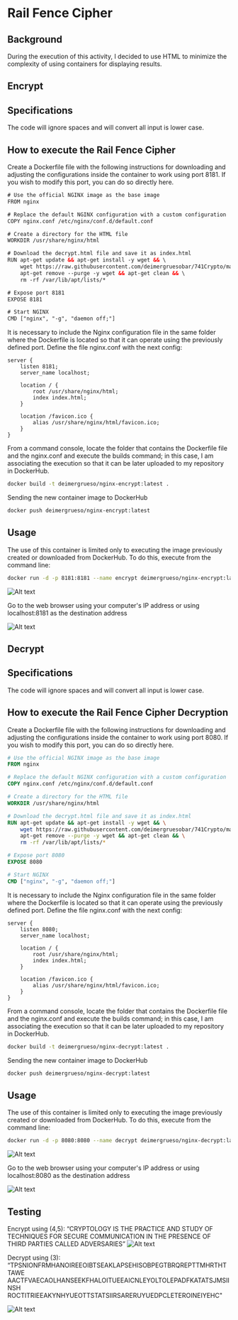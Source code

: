 # Rail Fence Cipher

## Background
During the execution of this activity, I decided to use HTML to minimize the complexity of using containers for displaying results.


## Encrypt
## Specifications

The code will ignore spaces and will convert all input is lower case.

## How to execute the Rail Fence Cipher

Create a Dockerfile file with the following instructions for downloading and adjusting the configurations inside the container to work using port 8181. If you wish to modify this port, you can do so directly here.
```html
# Use the official NGINX image as the base image
FROM nginx

# Replace the default NGINX configuration with a custom configuration
COPY nginx.conf /etc/nginx/conf.d/default.conf

# Create a directory for the HTML file
WORKDIR /usr/share/nginx/html

# Download the decrypt.html file and save it as index.html
RUN apt-get update && apt-get install -y wget && \
    wget https://raw.githubusercontent.com/deimergruesobar/741Crypto/main/encrypt.html -O index.html && \
    apt-get remove --purge -y wget && apt-get clean && \
    rm -rf /var/lib/apt/lists/*

# Expose port 8181
EXPOSE 8181

# Start NGINX
CMD ["nginx", "-g", "daemon off;"]
```

It is necessary to include the Nginx configuration file in the same folder where the Dockerfile is located so that it can operate using the previously defined port. Define the file nginx.conf with the next config:
```
server {
    listen 8181;
    server_name localhost;

    location / {
        root /usr/share/nginx/html;
        index index.html;
    }

    location /favicon.ico {
        alias /usr/share/nginx/html/favicon.ico;
    }
}
```
From a command console, locate the folder that contains the Dockerfile file and the nginx.conf and execute the builds command; in this case, I am associating the execution so that it can be later uploaded to my repository in DockerHub.

```bash
docker build -t deimergrueso/nginx-encrypt:latest .
```
Sending the new container image to DockerHub
```bash
docker push deimergrueso/nginx-encrypt:latest
```
## Usage
The use of this container is limited only to executing the image previously created or downloaded from DockerHub. To do this, execute from the command line:
```bash
docker run -d -p 8181:8181 --name encrypt deimergrueso/nginx-encrypt:latest
```
![Alt text](https://github.com/deimergruesobar/741Crypto/blob/main/Img/Docker_Encrypt_ps.png)

Go to the web browser using your computer's IP address or using localhost:8181 as the destination address

![Alt text](https://github.com/deimergruesobar/741Crypto/blob/main/Img/UI_Encryption.png)

## Decrypt
## Specifications

The code will ignore spaces and will convert all input is lower case.

## How to execute the Rail Fence Cipher Decryption 

Create a Dockerfile file with the following instructions for downloading and adjusting the configurations inside the container to work using port 8080. If you wish to modify this port, you can do so directly here.
```dockerfile
# Use the official NGINX image as the base image
FROM nginx

# Replace the default NGINX configuration with a custom configuration
COPY nginx.conf /etc/nginx/conf.d/default.conf

# Create a directory for the HTML file
WORKDIR /usr/share/nginx/html

# Download the decrypt.html file and save it as index.html
RUN apt-get update && apt-get install -y wget && \
    wget https://raw.githubusercontent.com/deimergruesobar/741Crypto/main/decrypt.html -O index.html && \
    apt-get remove --purge -y wget && apt-get clean && \
    rm -rf /var/lib/apt/lists/*

# Expose port 8080
EXPOSE 8080

# Start NGINX
CMD ["nginx", "-g", "daemon off;"]
```

It is necessary to include the Nginx configuration file in the same folder where the Dockerfile is located so that it can operate using the previously defined port. Define the file nginx.conf with the next config:
```
server {
    listen 8080;
    server_name localhost;

    location / {
        root /usr/share/nginx/html;
        index index.html;
    }

    location /favicon.ico {
        alias /usr/share/nginx/html/favicon.ico;
    }
}
```
From a command console, locate the folder that contains the Dockerfile file and the nginx.conf and execute the builds command; in this case, I am associating the execution so that it can be later uploaded to my repository in DockerHub.

```bash
docker build -t deimergrueso/nginx-decrypt:latest .
```
Sending the new container image to DockerHub
```bash
docker push deimergrueso/nginx-decrypt:latest
```
## Usage
The use of this container is limited only to executing the image previously created or downloaded from DockerHub. To do this, execute from the command line:
```bash
docker run -d -p 8080:8080 --name decrypt deimergrueso/nginx-decrypt:latest
```
![Alt text](https://github.com/deimergruesobar/741Crypto/blob/main/Img/Docker_Decrypt_ps.png)


Go to the web browser using your computer's IP address or using localhost:8080 as the destination address

![Alt text](https://github.com/deimergruesobar/741Crypto/blob/main/Img/UI_Decryption.png)


## Testing 


Encrypt using (4,5): “CRYPTOLOGY IS THE PRACTICE AND STUDY OF TECHNIQUES FOR SECURE COMMUNICATION IN THE PRESENCE OF THIRD PARTIES CALLED ADVERSARIES”
![Alt text](https://github.com/deimergruesobar/741Crypto/blob/main/Img/UI_Decryption.png)

Decrypt using (3): “TPSNIONFRMHANOIREEOIBTSEAKLAPSEHISOBPEGTBRQREPTTMHRTHTTAWE AACTFVAECAOLHANSEEKFHALOITUEEAICNLEYOLTOLEPADFKATATSJMSIINSH ROCTITRIEEAKYNHYUEOTTSTATSIIRSARERUYUEDPCLETEROINEIYEHC"

![Alt text](https://github.com/deimergruesobar/741Crypto/blob/main/Img/Docker_Decrypt_ps.png)



